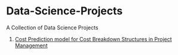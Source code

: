 # Data-Science-Projects
A Collection of Data Science Projects
 1.  [Cost Prediction model for Cost Breakdown Structures in Project Management](https://github.com/krishthw/Data-Science-Projects/wiki/Cost-Prediction-Model)
